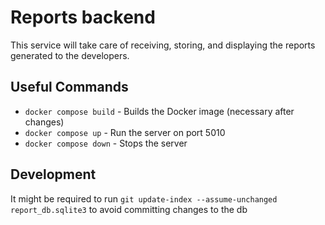# Reports backend
This service will take care of receiving, storing, and displaying the reports generated to the 
developers.

## Useful Commands
- `docker compose build` - Builds the Docker image (necessary after changes)
- `docker compose up` - Run the server on port 5010
- `docker compose down` - Stops the server

## Development
It might be required to run `git update-index --assume-unchanged report_db.sqlite3` to avoid committing
changes to the db